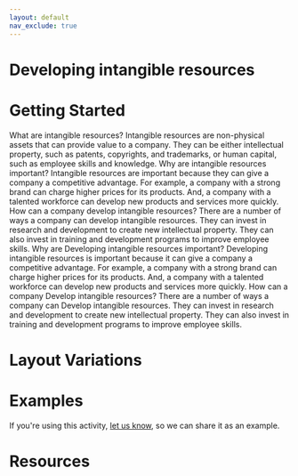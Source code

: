 ```yaml
---
layout: default
nav_exclude: true
---
```

# Developing intangible resources

# Getting Started

What are intangible resources? Intangible resources are non-physical assets that can provide value to a company. They can be either intellectual property, such as patents, copyrights, and trademarks, or human capital, such as employee skills and knowledge. Why are intangible resources important? Intangible resources are important because they can give a company a competitive advantage. For example, a company with a strong brand can charge higher prices for its products. And, a company with a talented workforce can develop new products and services more quickly. How can a company develop intangible resources? There are a number of ways a company can develop intangible resources. They can invest in research and development to create new intellectual property. They can also invest in training and development programs to improve employee skills. Why are Developing intangible resources important? Developing intangible resources is important because it can give a company a competitive advantage. For example, a company with a strong brand can charge higher prices for its products. And, a company with a talented workforce can develop new products and services more quickly. How can a company Develop intangible resources? There are a number of ways a company can Develop intangible resources. They can invest in research and development to create new intellectual property. They can also invest in training and development programs to improve employee skills.

# Layout Variations
# Examples
If you're using this activity, [let us know](https://github.com/Standards-and-Practices/structured-rapid-development/issues/new?assignees=&labels=documentation&template=example-submission.md&title=Example+of+%5Byour+pattern+here%5D), so we can share it as an example.
# Resources